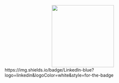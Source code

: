<div id="header" align="center">
<img src="https://media.giphy.com/media/Tgw604MyLJnDtbi4t0/giphy.gif" width="200"/>
</div>
https://img.shields.io/badge/LinkedIn-blue?logo=linkedin&logoColor=white&style=for-the-badge
